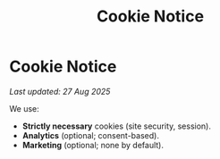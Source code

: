 ﻿---
title: Cookie Notice
layout: base.njk
permalink: /legal/cookies/index.html
---

# Cookie Notice

_Last updated: 27 Aug 2025_

We use:
- **Strictly necessary** cookies (site security, session).
- **Analytics** (optional; consent-based).
- **Marketing** (optional; none by default).

